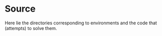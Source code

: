 # Source

Here lie the directories corresponding to environments and the code that (attempts) to solve them.
